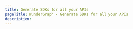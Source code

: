 ```yaml
---
title: Generate SDKs for all your APIs
pageTitle: WunderGraph - Generate SDKs for all your APIs
description:
---
```

